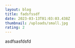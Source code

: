 ```yaml
---
layout: blog
title: fadsfssdf
date: 2023-03-13T01:03:03.438Z
thumbnail: /uploads/small.jpg
rating: 2
---
```

a﻿sdfsasfdsfd